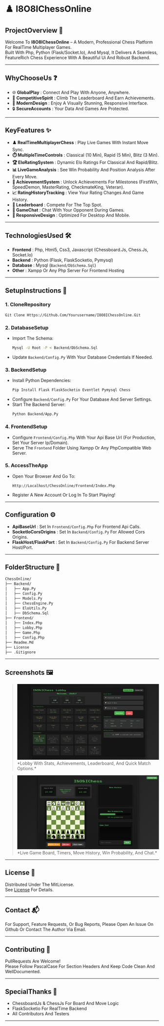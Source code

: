 # ♟️ I8O8IChessOnline

## ProjectOverview 🚀

Welcome To **I8O8IChessOnline** – A Modern, Professional Chess Platform For RealTime Multiplayer Games.  
Built With Php, Python (Flask/Socket.Io), And Mysql, It Delivers A Seamless, FeatureRich Chess Experience With A Beautiful Ui And Robust Backend.

---

## WhyChooseUs ❓

- 🌐 **GlobalPlay** : Connect And Play With Anyone, Anywhere.
- 🏅 **CompetitiveSpirit** : Climb The Leaderboard And Earn Achievements.
- 🎨 **ModernDesign** : Enjoy A Visually Stunning, Responsive Interface.
- 🔒 **SecureAccounts** : Your Data And Games Are Protected.

---

## KeyFeatures ✨

- **♟️ RealTimeMultiplayerChess** : Play Live Games With Instant Move Sync.
- **⏱️ MultipleTimeControls** : Classical (10 Min), Rapid (5 Min), Blitz (3 Min).
- **🏆 EloRatingSystem** : Dynamic Elo Ratings For Classical And Rapid/Blitz.
- **📊 LiveGameAnalysis** : See Win Probability And Position Analysis After Every Move.
- **🎉 AchievementSystem** : Unlock Achievements For Milestones (FirstWin, SpeedDemon, MasterRating, CheckmateKing, Veteran).
- **📈 RatingHistoryTracking** : View Your Rating Changes And Game History.
- **🥇 Leaderboard** : Compete For The Top Spot.
- **💬 GameChat** : Chat With Your Opponent During Games.
- **📱 ResponsiveDesign** : Optimized For Desktop And Mobile.

---

## TechnologiesUsed 🛠️

- **Frontend** : Php, Html5, Css3, Javascript (Chessboard.Js, Chess.Js, Socket.Io)
- **Backend** : Python (Flask, FlaskSocketio, Pymysql)
- **Database** : Mysql (`Backend/DbSchema.Sql`)
- **Other** : Xampp Or Any Php Server For Frontend Hosting

---

## SetupInstructions 📝

### 1. CloneRepository

```bash
Git Clone Https://Github.Com/Yourusername/I8O8IChessOnline.Git
```

### 2. DatabaseSetup

- Import The Schema:
  ```bash
  Mysql -U Root -P < Backend/DbSchema.Sql
  ```
- Update `Backend/Config.Py` With Your Database Credentials If Needed.

### 3. BackendSetup

- Install Python Dependencies:
  ```bash
  Pip Install Flask FlaskSocketio Eventlet Pymysql Chess
  ```
- Configure `Backend/Config.Py` For Your Database And Server Settings.
- Start The Backend Server:
  ```bash
  Python Backend/App.Py
  ```

### 4. FrontendSetup

- Configure `Frontend/Config.Php` With Your Api Base Url (For Production, Set Your Server Ip/Domain).
- Serve The `Frontend` Folder Using Xampp Or Any PhpCompatible Web Server.

### 5. AccessTheApp

- Open Your Browser And Go To:
  ```
  Http://Localhost/ChessOnline/Frontend/Index.Php
  ```
- Register A New Account Or Log In To Start Playing!

---

## Configuration ⚙️

- **ApiBaseUrl** : Set In `Frontend/Config.Php` For Frontend Api Calls.
- **SocketIoCorsOrigins** : Set In `Backend/Config.Py` For Allowed Cors Origins.
- **FlaskHost/FlaskPort** : Set In `Backend/Config.Py` For Backend Server Host/Port.

---

## FolderStructure 📂

```
ChessOnline/
├── Backend/
│   ├── App.Py
│   ├── Config.Py
│   ├── Models.Py
│   ├── ChessEngine.Py
│   ├── EloUtils.Py
│   ├── DbSchema.Sql
├── Frontend/
│   ├── Index.Php
│   ├── Lobby.Php
│   ├── Game.Php
│   ├── Config.Php
├── Readme.Md
├── License
├── .Gitignore
```

---

## Screenshots 🖼️

> <img src="ScreenShots\Lobby.png" alt="LobbyScreenshot" style="max-width:100%;height:auto;" />
> *Lobby With Stats, Achievements, Leaderboard, And Quick Match Options.*

> <img src="ScreenShots\Game.png" alt="GameScreenshot" style="max-width:100%;height:auto;" />
> *Live Game Board, Timers, Move History, Win Probability, And Chat.*

---

## License 📄

Distributed Under The MitLicense.  
See [License](./License) For Details.

---

## Contact 📬

For Support, Feature Requests, Or Bug Reports, Please Open An Issue On Github Or Contact The Author Via Email.

---

## Contributing 🤝

PullRequests Are Welcome!  
Please Follow PascalCase For Section Headers And Keep Code Clean And WellDocumented.

---

## SpecialThanks 🙏

- ChessboardJs & ChessJs For Board And Move Logic
- FlaskSocketio For RealTime Backend
- All Contributors And Testers

---